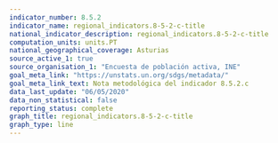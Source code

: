 ```yaml
---
indicator_number: 8.5.2
indicator_name: regional_indicators.8-5-2-c-title
national_indicator_description: regional_indicators.8-5-2-c-title
computation_units: units.PT
national_geographical_coverage: Asturias
source_active_1: true
source_organisation_1: "Encuesta de población activa, INE"
goal_meta_link: "https://unstats.un.org/sdgs/metadata/"
goal_meta_link_text: Nota metodológica del indicador 8.5.2.c
data_last_update: "06/05/2020"
data_non_statistical: false
reporting_status: complete
graph_title: regional_indicators.8-5-2-c-title
graph_type: line
---
```

